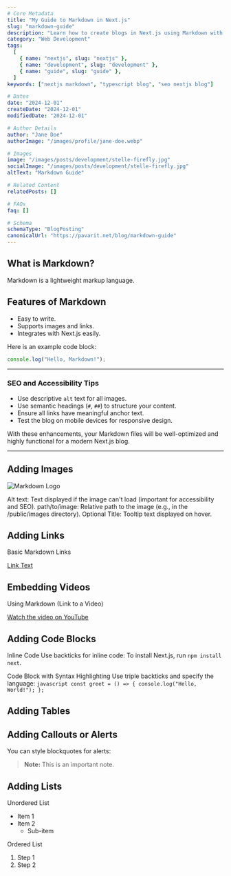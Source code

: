 ```yaml
---
# Core Metadata
title: "My Guide to Markdown in Next.js"
slug: "markdown-guide"
description: "Learn how to create blogs in Next.js using Markdown with optimized content and examples."
category: "Web Development"
tags:
  [
    { name: "nextjs", slug: "nextjs" },
    { name: "development", slug: "development" },
    { name: "guide", slug: "guide" },
  ]
keywords: ["nextjs markdown", "typescript blog", "seo nextjs blog"]

# Dates
date: "2024-12-01"
createDate: "2024-12-01"
modifiedDate: "2024-12-01"

# Author Details
author: "Jane Doe"
authorImage: "/images/profile/jane-doe.webp"

# Images
image: "/images/posts/development/stelle-firefly.jpg"
socialImage: "/images/posts/development/stelle-firefly.jpg"
altText: "Markdown Guide"

# Related Content
relatedPosts: []

# FAQs
faq: []

# Schema
schemaType: "BlogPosting"
canonicalUrl: "https://pavarit.net/blog/markdown-guide"
---
```


## What is Markdown?

Markdown is a lightweight markup language.

## Features of Markdown

- Easy to write.
- Supports images and links.
- Integrates with Next.js easily.

Here is an example code block:

```javascript
console.log("Hello, Markdown!");
```

---

### **SEO and Accessibility Tips**

- Use descriptive `alt` text for all images.
- Use semantic headings (`#`, `##`) to structure your content.
- Ensure all links have meaningful anchor text.
- Test the blog on mobile devices for responsive design.

With these enhancements, your Markdown files will be well-optimized and highly functional for a modern Next.js blog.

---

## Adding Images

![Markdown Logo](/images/placeholder/placeholder-image.jpg "Markdown Guide")

Alt text: Text displayed if the image can't load (important for accessibility and SEO).
path/to/image: Relative path to the image (e.g., in the /public/images directory).
Optional Title: Tooltip text displayed on hover.

## Adding Links

Basic Markdown Links

[Link Text](https://example.com)

## Embedding Videos

Using Markdown (Link to a Video)

[Watch the video on YouTube](https://www.youtube.com/watch?v=dQw4w9WgXcQ)

## Adding Code Blocks

Inline Code
Use backticks for inline code:
To install Next.js, run `npm install next`.

Code Block with Syntax Highlighting
Use triple backticks and specify the language:
`javascript const greet = () => { console.log("Hello, World!"); };`

## Adding Tables

<!-- You can create tables using Markdown:

| Feature        | Description                |
| -------------- | -------------------------- |
| Static Content | Fast loading static pages. |
| SEO Friendly   | Great for search engines.  | -->

## Adding Callouts or Alerts

You can style blockquotes for alerts:

> **Note:** This is an important note.

## Adding Lists

Unordered List

- Item 1
- Item 2
  - Sub-item

Ordered List

1. Step 1
2. Step 2

